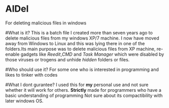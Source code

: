 # AlDel
For deleting malicious files in windows

#What is it?
This is a batch file I created more than seven years ago to delete malicious files from my windows XP/7 machine. I now have moved away from Windows to Linux and this was lying there in one of the folders.Its main purpose was to delete malicious files from XP machine, re-enable gadgets like *Reedit*,*CMD* and *Task Manager* which were disabled by those viruses or trogens and unhide *hidden* folders or files. 

#Who should use it?
For some one who is interested in programming and likes to tinker with codes

#What I dont gurantee?
I used this for **my** personal use and not sure whether it will work for others.
**Strictly** made for programmers who have a basic understanding of programming
Not sure about its compactibility with later windows OS.


